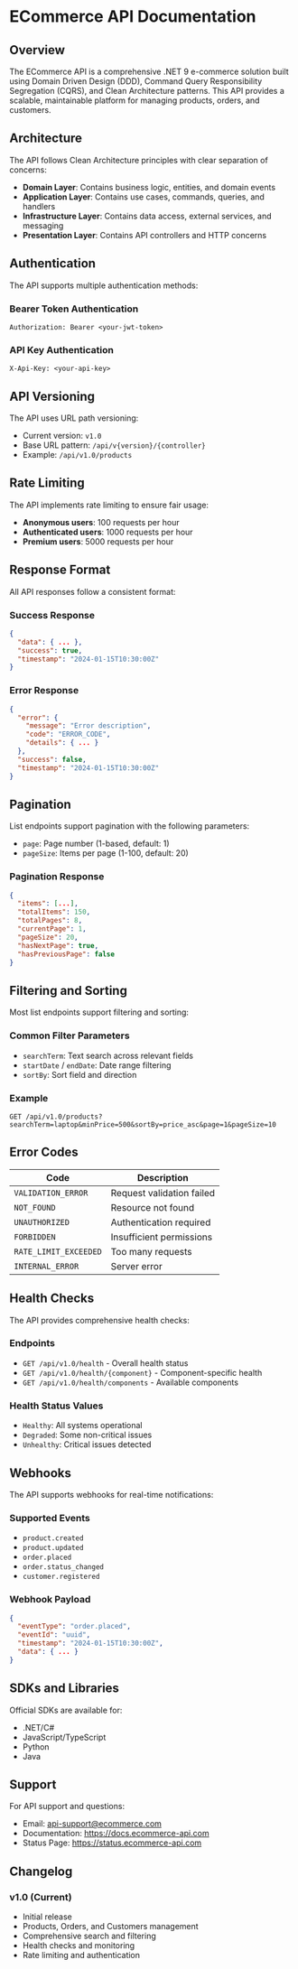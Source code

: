 # ECommerce API Documentation

## Overview

The ECommerce API is a comprehensive .NET 9 e-commerce solution built using Domain Driven Design (DDD), Command Query Responsibility Segregation (CQRS), and Clean Architecture patterns. This API provides a scalable, maintainable platform for managing products, orders, and customers.

## Architecture

The API follows Clean Architecture principles with clear separation of concerns:

- **Domain Layer**: Contains business logic, entities, and domain events
- **Application Layer**: Contains use cases, commands, queries, and handlers
- **Infrastructure Layer**: Contains data access, external services, and messaging
- **Presentation Layer**: Contains API controllers and HTTP concerns

## Authentication

The API supports multiple authentication methods:

### Bearer Token Authentication
```http
Authorization: Bearer <your-jwt-token>
```

### API Key Authentication
```http
X-Api-Key: <your-api-key>
```

## API Versioning

The API uses URL path versioning:
- Current version: `v1.0`
- Base URL pattern: `/api/v{version}/{controller}`
- Example: `/api/v1.0/products`

## Rate Limiting

The API implements rate limiting to ensure fair usage:
- **Anonymous users**: 100 requests per hour
- **Authenticated users**: 1000 requests per hour
- **Premium users**: 5000 requests per hour

## Response Format

All API responses follow a consistent format:

### Success Response
```json
{
  "data": { ... },
  "success": true,
  "timestamp": "2024-01-15T10:30:00Z"
}
```

### Error Response
```json
{
  "error": {
    "message": "Error description",
    "code": "ERROR_CODE",
    "details": { ... }
  },
  "success": false,
  "timestamp": "2024-01-15T10:30:00Z"
}
```

## Pagination

List endpoints support pagination with the following parameters:
- `page`: Page number (1-based, default: 1)
- `pageSize`: Items per page (1-100, default: 20)

### Pagination Response
```json
{
  "items": [...],
  "totalItems": 150,
  "totalPages": 8,
  "currentPage": 1,
  "pageSize": 20,
  "hasNextPage": true,
  "hasPreviousPage": false
}
```

## Filtering and Sorting

Most list endpoints support filtering and sorting:

### Common Filter Parameters
- `searchTerm`: Text search across relevant fields
- `startDate` / `endDate`: Date range filtering
- `sortBy`: Sort field and direction

### Example
```http
GET /api/v1.0/products?searchTerm=laptop&minPrice=500&sortBy=price_asc&page=1&pageSize=10
```

## Error Codes

| Code | Description |
|------|-------------|
| `VALIDATION_ERROR` | Request validation failed |
| `NOT_FOUND` | Resource not found |
| `UNAUTHORIZED` | Authentication required |
| `FORBIDDEN` | Insufficient permissions |
| `RATE_LIMIT_EXCEEDED` | Too many requests |
| `INTERNAL_ERROR` | Server error |

## Health Checks

The API provides comprehensive health checks:

### Endpoints
- `GET /api/v1.0/health` - Overall health status
- `GET /api/v1.0/health/{component}` - Component-specific health
- `GET /api/v1.0/health/components` - Available components

### Health Status Values
- `Healthy`: All systems operational
- `Degraded`: Some non-critical issues
- `Unhealthy`: Critical issues detected

## Webhooks

The API supports webhooks for real-time notifications:

### Supported Events
- `product.created`
- `product.updated`
- `order.placed`
- `order.status_changed`
- `customer.registered`

### Webhook Payload
```json
{
  "eventType": "order.placed",
  "eventId": "uuid",
  "timestamp": "2024-01-15T10:30:00Z",
  "data": { ... }
}
```

## SDKs and Libraries

Official SDKs are available for:
- .NET/C#
- JavaScript/TypeScript
- Python
- Java

## Support

For API support and questions:
- Email: api-support@ecommerce.com
- Documentation: https://docs.ecommerce-api.com
- Status Page: https://status.ecommerce-api.com

## Changelog

### v1.0 (Current)
- Initial release
- Products, Orders, and Customers management
- Comprehensive search and filtering
- Health checks and monitoring
- Rate limiting and authentication